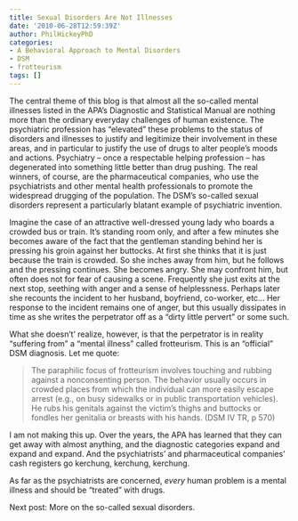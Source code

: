 ```yaml
---
title: Sexual Disorders Are Not Illnesses
date: '2010-06-28T12:59:39Z'
author: PhilHickeyPhD
categories:
- A Behavioral Approach to Mental Disorders
- DSM
- frotteurism
tags: []
---
```


The central theme of this blog is that almost all the so-called mental illnesses listed in the APA’s Diagnostic and Statistical Manual are nothing more than the ordinary everyday challenges of human existence.  The psychiatric profession has “elevated” these problems to the status of disorders and illnesses to justify and legitimize their involvement in these areas, and in particular to justify the use of drugs to alter people’s moods and actions.  Psychiatry – once a respectable helping profession – has degenerated into something little better than drug pushing.  The real winners, of course, are the pharmaceutical companies, who use the psychiatrists and other mental health professionals to promote the widespread drugging of the population.  The DSM’s so-called sexual disorders represent a particularly blatant example of psychiatric invention.

Imagine the case of an attractive well-dressed young lady who boards a crowded bus or train.  It’s standing room only, and after a few minutes she becomes aware of the fact that the gentleman standing behind her is pressing his groin against her buttocks.  At first she thinks that it is just because the train is crowded.  So she inches away from him, but he follows and the pressing continues.  She becomes angry.  She may confront him, but often does not for fear of causing a scene.  Frequently she just exits at the next stop, seething with anger and a sense of helplessness.  Perhaps later she recounts the incident to her husband, boyfriend, co-worker, etc...  Her response to the incident remains one of anger, but this usually dissipates in time as she writes the perpetrator off as a “dirty little pervert” or some such.

What she doesn’t’ realize, however, is that the perpetrator is in reality “suffering from” a “mental illness” called frotteurism.  This is an “official” DSM diagnosis.  Let me quote:
<blockquote>The paraphilic focus of frotteurism involves touching and rubbing against a nonconsenting person.  The behavior usually occurs in crowded places from which the individual can more easily escape arrest (e.g., on busy sidewalks or in public transportation vehicles).  He rubs his genitals against the victim’s thighs and buttocks or fondles her genitalia or breasts with his hands.  (DSM IV TR, p 570)</blockquote>
I am not making this up.  Over the years, the APA has learned that they can get away with almost anything, and the diagnostic categories expand and expand and expand.  And the psychiatrists’ and pharmaceutical companies’ cash registers go kerchung, kerchung, kerchung.

As far as the psychiatrists are concerned, <em>every</em> human problem is a mental illness and should be “treated” with drugs.

Next post:  More on the so-called sexual disorders.